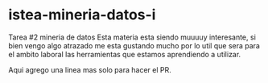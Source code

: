 # istea-mineria-datos-i
Tarea #2 mineria de datos
Esta materia esta siendo muuuuy interesante, si bien vengo algo atrazado me esta gustando mucho por lo util que sera para el ambito laboral las herramientas que estamos aprendiendo a utilizar.

Aqui agrego una linea mas solo para hacer el PR.